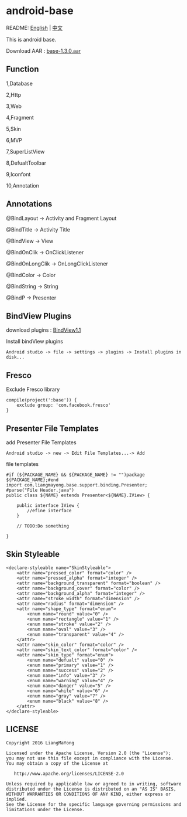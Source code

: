 ﻿# android-base

README: [English](https://github.com/LiangMaYong/android-base/blob/master/README.md) | [中文](https://github.com/LiangMaYong/android-base/blob/master/README_ZH.md)

This is android base.

Download AAR : [base-1.3.0.aar](https://raw.githubusercontent.com/LiangMaYong/android-base/master/release/1.3.0/base-1.3.0.aar)

## Function
1,Database

2,Http

3,Web

4,Fragment

5,Skin

6,MVP

7,SuperListView

8,DefualtToolbar

9,Iconfont

10,Annotation

## Annotations

@BindLayout -> Activity and Fragment Layout

@BindTitle -> Activity Title

@BindView -> View

@BindOnClik -> OnClickListener

@BindOnLongClik -> OnLongClickListener

@BindColor -> Color

@BindString -> String

@BindP -> Presenter

## BindView Plugins

download plugins : [BindView1.1](https://raw.githubusercontent.com/LiangMaYong/android-base/master/plugins/1.1/BindView-Plugin-1.1.zip)

Install bindView plugins
```
Android studio -> file -> settings -> plugins -> Install plugins in disk...
```

## Fresco

Exclude Fresco library
```
compile(project(':base')) {
    exclude group: 'com.facebook.fresco'
}
```
## Presenter File Templates
add Presenter File Templates
```
Android studio -> new -> Edit File Templates...-> Add
```
file templates
```
#if (${PACKAGE_NAME} && ${PACKAGE_NAME} != "")package ${PACKAGE_NAME};#end
import com.liangmayong.base.support.binding.Presenter;
#parse("File Header.java")
public class ${NAME} extends Presenter<${NAME}.IView> {

    public interface IView {
        //efine interface
    }

    // TODO:Do something

}
```
## Skin Styleable
```
<declare-styleable name="SkinStyleable">
    <attr name="pressed_color" format="color" />
    <attr name="pressed_alpha" format="integer" />
    <attr name="background_transparent" format="boolean" />
    <attr name="background_cover" format="color" />
    <attr name="background_alpha" format="integer" />
    <attr name="stroke_width" format="dimension" />
    <attr name="radius" format="dimension" />
    <attr name="shape_type" format="enum">
        <enum name="round" value="0" />
        <enum name="rectangle" value="1" />
        <enum name="stroke" value="2" />
        <enum name="oval" value="3" />
        <enum name="transparent" value="4" />
    </attr>
    <attr name="skin_color" format="color" />
    <attr name="skin_text_color" format="color" />
    <attr name="skin_type" format="enum">
        <enum name="defualt" value="0" />
        <enum name="primary" value="1" />
        <enum name="success" value="2" />
        <enum name="info" value="3" />
        <enum name="warning" value="4" />
        <enum name="danger" value="5" />
        <enum name="white" value="6" />
        <enum name="gray" value="7" />
        <enum name="black" value="8" />
    </attr>
</declare-styleable>
```

## LICENSE
```
Copyright 2016 LiangMaYong

Licensed under the Apache License, Version 2.0 (the "License");
you may not use this file except in compliance with the License.
You may obtain a copy of the License at

   http://www.apache.org/licenses/LICENSE-2.0

Unless required by applicable law or agreed to in writing, software
distributed under the License is distributed on an "AS IS" BASIS,
WITHOUT WARRANTIES OR CONDITIONS OF ANY KIND, either express or implied.
See the License for the specific language governing permissions and
limitations under the License.
```
